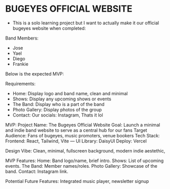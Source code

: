 # BUGEYES OFFICIAL WEBSITE

- This is a solo learning project but I want to actually make it our official bugeyes website when completed:

Band Members: 
- Jose 
- Yael
- Diego
- Frankie

Below is the expected MVP:

Requirements:

- Home: Display logo and band name, clean and minimal
- Shows: Display any upcoming shows or events
- The Band: Display who is a part of the band
- Photo Gallery: Display photos of the group
- Contact: Our socials: Instagram, Thats it lol


MVP: 
Project Name: The Bugeyes Official Website
Goal: Launch a minimal and indie band website to serve as a central hub for our fans
Target Audience: Fans of bugeyes, music promoters, venue bookers
Tech Stack:
Frontend: React, Tailwind, Vite — UI Library: DaisyUI
Deploy: Vercel

Design Vibe: Clean, minimal, fullscreen background, modern indie aestethic, 

MVP Features: Home: Band logo/name, brief intro. Shows: List of upcoming events. The Band: Member names/roles. Photo Gallery: Showcase of the band. Contact: Instagram link.

Potential Future Features: Integrated music player, newsletter signup